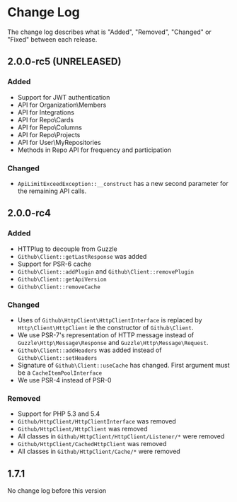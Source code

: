 # Change Log

The change log describes what is "Added", "Removed", "Changed" or "Fixed" between each release. 


## 2.0.0-rc5 (UNRELEASED)

### Added 

- Support for JWT authentication
- API for Organization\Members
- API for Integrations
- API for Repo\Cards
- API for Repo\Columns
- API for Repo\Projects
- API for User\MyRepositories
- Methods in Repo API for frequency and participation

### Changed

- `ApiLimitExceedException::__construct` has a new second parameter for the remaining API calls. 

## 2.0.0-rc4

### Added 

- HTTPlug to decouple from Guzzle
- `Github\Client::getLastResponse` was added 
- Support for PSR-6 cache
- `Github\Client::addPlugin` and `Github\Client::removePlugin`
- `Github\Client::getApiVersion`
- `Github\Client::removeCache`

### Changed

- Uses of `Github\HttpClient\HttpClientInterface` is replaced by `Http\Client\HttpClient` ie the constructor of `Github\Client`.
- We use PSR-7's representation of HTTP message instead of `Guzzle\Http\Message\Response` and `Guzzle\Http\Message\Request`.
- `Github\Client::addHeaders` was added instead of `Github\Client::setHeaders`
- Signature of `Github\Client::useCache` has changed. First argument must be a `CacheItemPoolInterface`
- We use PSR-4 instead of PSR-0

### Removed

- Support for PHP 5.3 and 5.4
- `Github/HttpClient/HttpClientInterface` was removed
- `Github/HttpClient/HttpClient` was removed
-  All classes in `Github/HttpClient/HttpClient/Listener/*` were removed
- `Github/HttpClient/CachedHttpClient` was removed
-  All classes in `Github/HttpClient/Cache/*` were removed

## 1.7.1 

No change log before this version
